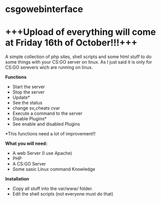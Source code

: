 # csgowebinterface
<h1>+++Upload of everything will come at Friday 16th of October!!!+++</h1>

A simple collection of php sites, shell scripts and some html stuff to do some things with your CS:GO server on linux.
As I just said it is only for CS:GO serevers wich are running on linux.

<b>Functions</b>
<ul>
<li>Start the server</li>
<li>Stop the server</li>
<li>Update*</li>
<li>See the status</li>
<li>change sv_cheats cvar</li>
<li>Execute a command to the server</li>
<li>Disable Plugins*</li>
<li>See enable and disabled Plugins</li>
</ul>
*This functions need a lot of improvement!!


<b>What you will need:</b>
<ul>
<li>A web Server (I use Apache)</li>
<li>PHP</li>
<li>A CS:GO Server</li>
<li>Some sasic Linux command Knowledge</li>
</ul>

<b>Installation</b>
<ul>
<li>Copy all stuff into the var/www/ folder.</li>
<li>Edit the shell scripts (not everyone must do that)</li>
</ul>

